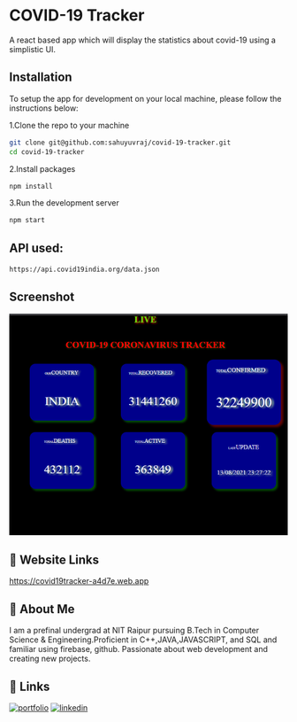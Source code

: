 
# COVID-19 Tracker

A react based app which will display the statistics about covid-19 using a simplistic UI.



## Installation

To setup the app for development on your local machine, please follow the instructions below:

1.Clone the repo to your machine
```bash
git clone git@github.com:sahuyuvraj/covid-19-tracker.git
cd covid-19-tracker
```
2.Install packages
```bash
npm install
```
3.Run the development server
```bash
npm start
```

## API used:
```bash
https://api.covid19india.org/data.json
```

## Screenshot


![App Screenshot](img/Screenshot%20(331).png)



## 🔗 Website Links

https://covid19tracker-a4d7e.web.app


## 🚀 About Me

I am a prefinal undergrad at NIT Raipur pursuing B.Tech in Computer Science & Engineering.Proficient in C++,JAVA,JAVASCRIPT, and SQL and familiar using firebase, github. Passionate about web development and creating new projects.

## 🔗 Links
[![portfolio](https://img.shields.io/badge/my_portfolio-000?style=for-the-badge&logo=ko-fi&logoColor=white)](https://github.com/sahuyuvraj/)
[![linkedin](https://img.shields.io/badge/linkedin-0A66C2?style=for-the-badge&logo=linkedin&logoColor=white)](https://www.linkedin.com/in/yuvraj-sahu-47a807202/)


